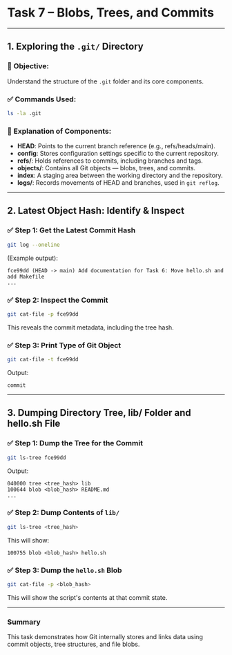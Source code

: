 # Task 7 – Blobs, Trees, and Commits

---

## 1. Exploring the `.git/` Directory

### 📁 Objective:
Understand the structure of the `.git` folder and its core components.

### ✅ Commands Used:
```bash
ls -la .git
```

### 🧠 Explanation of Components:

- **HEAD**: Points to the current branch reference (e.g., refs/heads/main).
- **config**: Stores configuration settings specific to the current repository.
- **refs/**: Holds references to commits, including branches and tags.
- **objects/**: Contains all Git objects — blobs, trees, and commits.
- **index**: A staging area between the working directory and the repository.
- **logs/**: Records movements of HEAD and branches, used in `git reflog`.

---

## 2. Latest Object Hash: Identify & Inspect

### ✅ Step 1: Get the Latest Commit Hash
```bash
git log --oneline
```

(Example output):
```
fce99dd (HEAD -> main) Add documentation for Task 6: Move hello.sh and add Makefile
...
```

### ✅ Step 2: Inspect the Commit
```bash
git cat-file -p fce99dd
```

This reveals the commit metadata, including the tree hash.

### ✅ Step 3: Print Type of Git Object
```bash
git cat-file -t fce99dd
```

Output:
```
commit
```

---

## 3. Dumping Directory Tree, lib/ Folder and hello.sh File

### ✅ Step 1: Dump the Tree for the Commit
```bash
git ls-tree fce99dd
```

Output:
```
040000 tree <tree_hash>	lib
100644 blob <blob_hash>	README.md
...
```

### ✅ Step 2: Dump Contents of `lib/`
```bash
git ls-tree <tree_hash>
```

This will show:
```
100755 blob <blob_hash>	hello.sh
```

### ✅ Step 3: Dump the `hello.sh` Blob
```bash
git cat-file -p <blob_hash>
```

This will show the script's contents at that commit state.

---

### Summary

This task demonstrates how Git internally stores and links data using commit objects, tree structures, and file blobs.